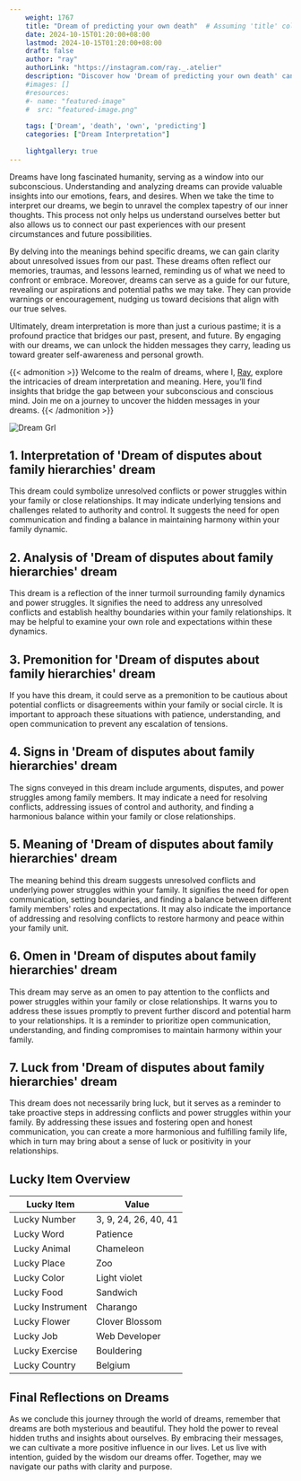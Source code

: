 ```yaml
---
    weight: 1767
    title: "Dream of predicting your own death"  # Assuming 'title' column exists
    date: 2024-10-15T01:20:00+08:00
    lastmod: 2024-10-15T01:20:00+08:00
    draft: false
    author: "ray"
    authorLink: "https://instagram.com/ray._.atelier"
    description: "Discover how 'Dream of predicting your own death' can interpret your future and uncover its significant meanings in your life."
    #images: []
    #resources:
    #- name: "featured-image"
    #  src: "featured-image.png"
    
    tags: ['Dream', 'death', 'own', 'predicting']
    categories: ["Dream Interpretation"]
    
    lightgallery: true
---
```

    
Dreams have long fascinated humanity, serving as a window into our subconscious. Understanding and analyzing dreams can provide valuable insights into our emotions, fears, and desires. When we take the time to interpret our dreams, we begin to unravel the complex tapestry of our inner thoughts. This process not only helps us understand ourselves better but also allows us to connect our past experiences with our present circumstances and future possibilities.

By delving into the meanings behind specific dreams, we can gain clarity about unresolved issues from our past. These dreams often reflect our memories, traumas, and lessons learned, reminding us of what we need to confront or embrace. Moreover, dreams can serve as a guide for our future, revealing our aspirations and potential paths we may take. They can provide warnings or encouragement, nudging us toward decisions that align with our true selves.

Ultimately, dream interpretation is more than just a curious pastime; it is a profound practice that bridges our past, present, and future. By engaging with our dreams, we can unlock the hidden messages they carry, leading us toward greater self-awareness and personal growth.

{{< admonition >}}
Welcome to the realm of dreams, where I, [Ray](https://instagram.com/ray._.atelier), explore the intricacies of dream interpretation and meaning. Here, you’ll find insights that bridge the gap between your subconscious and conscious mind. Join me on a journey to uncover the hidden messages in your dreams.
{{< /admonition >}}

![Dream Grl](https://cdn.pixabay.com/photo/2017/11/02/03/35/gothic-2910057_1280.jpg "Dream Grl")

## 1. Interpretation of 'Dream of disputes about family hierarchies' dream
 This dream could symbolize unresolved conflicts or power struggles within your family or close relationships. It may indicate underlying tensions and challenges related to authority and control. It suggests the need for open communication and finding a balance in maintaining harmony within your family dynamic.

## 2. Analysis of 'Dream of disputes about family hierarchies' dream
 This dream is a reflection of the inner turmoil surrounding family dynamics and power struggles. It signifies the need to address any unresolved conflicts and establish healthy boundaries within your family relationships. It may be helpful to examine your own role and expectations within these dynamics.

## 3. Premonition for 'Dream of disputes about family hierarchies' dream
 If you have this dream, it could serve as a premonition to be cautious about potential conflicts or disagreements within your family or social circle. It is important to approach these situations with patience, understanding, and open communication to prevent any escalation of tensions.

## 4. Signs in 'Dream of disputes about family hierarchies' dream
 The signs conveyed in this dream include arguments, disputes, and power struggles among family members. It may indicate a need for resolving conflicts, addressing issues of control and authority, and finding a harmonious balance within your family or close relationships.

## 5. Meaning of 'Dream of disputes about family hierarchies' dream
 The meaning behind this dream suggests unresolved conflicts and underlying power struggles within your family. It signifies the need for open communication, setting boundaries, and finding a balance between different family members' roles and expectations. It may also indicate the importance of addressing and resolving conflicts to restore harmony and peace within your family unit.

## 6. Omen in 'Dream of disputes about family hierarchies' dream
 This dream may serve as an omen to pay attention to the conflicts and power struggles within your family or close relationships. It warns you to address these issues promptly to prevent further discord and potential harm to your relationships. It is a reminder to prioritize open communication, understanding, and finding compromises to maintain harmony within your family.

## 7. Luck from 'Dream of disputes about family hierarchies' dream
 This dream does not necessarily bring luck, but it serves as a reminder to take proactive steps in addressing conflicts and power struggles within your family. By addressing these issues and fostering open and honest communication, you can create a more harmonious and fulfilling family life, which in turn may bring about a sense of luck or positivity in your relationships.

## Lucky Item Overview
| Lucky Item          | Value              |
|---------------|--------------------|
| Lucky Number        | 3, 9, 24, 26, 40, 41  |
| Lucky Word          | Patience |
| Lucky Animal        | Chameleon |
| Lucky Place         | Zoo     |
| Lucky Color         | Light violet     |
| Lucky Food          | Sandwich      |
| Lucky Instrument    | Charango |
| Lucky Flower        | Clover Blossom    |
| Lucky Job           | Web Developer       |
| Lucky Exercise      | Bouldering  |
| Lucky Country       | Belgium    |


##  Final Reflections on Dreams

As we conclude this journey through the world of dreams, remember that dreams are both mysterious and beautiful. They hold the power to reveal hidden truths and insights about ourselves. By embracing their messages, we can cultivate a more positive influence in our lives. Let us live with intention, guided by the wisdom our dreams offer. Together, may we navigate our paths with clarity and purpose.

